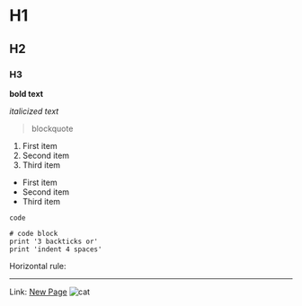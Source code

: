 # H1
## H2
### H3
**bold text** 

*italicized text* 

> blockquote
>

1. First item
2. Second item
3. Third item
- First item
- Second item
- Third item

`code`
```
# code block
print '3 backticks or'
print 'indent 4 spaces'
```

Horizontal rule:
***


Link: [New Page](https://c5du.github.io/cse15l-lab-reports/new.md)
![cat](https://upload.wikimedia.org/wikipedia/commons/c/c7/Tabby_cat_with_blue_eyes-3336579.jpg)
